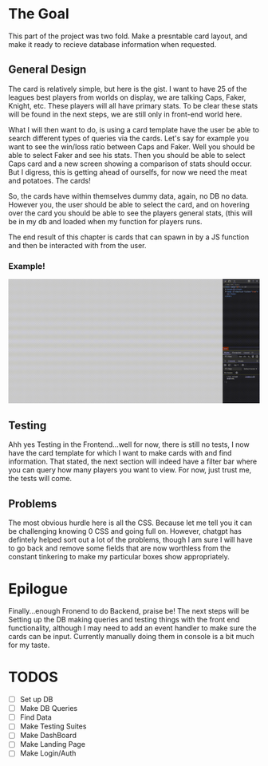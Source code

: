# The Goal
This part of the project was two fold. Make a presntable card layout, 
and make it ready to recieve database information when requested. 


## General Design
The card is relatively simple, but here is the gist. I want to have 25 of
the leagues best players from worlds on display, we are talking Caps, Faker, Knight, etc. These players will all have primary stats. To be clear these stats will be found in the next steps, we are still only in front-end world here. 

What I will then want to do, is using a card template have the user be able to search different types of queries via the cards. Let's say for example you want to see the win/loss ratio between Caps and Faker. Well you should be able to select Faker and see his stats. Then you should be able to select Caps card and a new screen showing a comparison of stats should occur. But I digress, this is getting ahead of ourselfs, for now we need the meat and potatoes. The cards!

So, the cards have within themselves dummy data, again, no DB no data. However you, the user should be able to select the card, and on hovering over the card you should be able to see the players general stats, (this will be in my db and loaded when my function for players runs. 

The end result of this chapter is cards that can spawn in by a JS function and then be interacted with from the user. 

### Example!
![Current Demo](Pics/outputcard3.gif)

## Testing 
Ahh yes Testing in the Frontend...well for now, there is still no tests, I now have the card template for which I want to make cards with and find information. That stated, the next section will indeed have a filter bar where you can query how many players you want to view. For now, just trust me, the tests will come.

## Problems
The most obvious hurdle here is all the CSS. Because let me tell you it can be challenging knowing 0 CSS and going full on. However, chatgpt has defintely helped sort out a lot of the problems, though I am sure I will have to go back and remove some fields that are now worthless from the constant tinkering to make my particular boxes show appropriately.

# Epilogue
Finally...enough Fronend to do Backend, praise be! The next steps will be Setting up the DB making queries and testing things with the front end functionality, although I may need to add an event handler to make sure the cards can be input. Currently manually doing them in console is a bit much for my taste.


# TODOS
- [ ] Set up DB
- [ ] Make DB Queries
- [ ] Find Data 
- [ ] Make Testing Suites 
- [ ] Make DashBoard
- [ ] Make Landing Page
- [ ] Make Login/Auth
